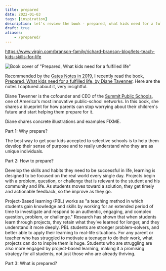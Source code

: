 ```yaml
---
title: prepared
date: 2022-01-03
tags: [inspiration]
description: let's review the book - prepared, what kids need for a fulfilled life
draft: true
aliases:
    - /prepared/
---
```

https://www.virgin.com/branson-family/richard-branson-blog/lets-teach-kids-skills-for-life

![Book cover of "Prepared, What kids need for a fulfilled life"](https://preparedparents.org/wp-content/uploads/2019/08/book-cover-1-e1617909347775.png)

Recommended by the [Gates Notes in 2019](https://www.gatesnotes.com/About-Bill-Gates/Holiday-Books-2019), I recently read the book, [Prepared, What kids need for a fulfilled life, by Diane Tavenner](https://preparedparents.org/the-book/). Here are the notes I captured about it, very insightful.

Diane Tavenner is the cofounder and CEO of the [Summit Public Schools](https://summitps.org/), one of America's most innovative public-school networks. In this book, she shares a blueprint for how parents can stop worrying about their children's future and start helping them prepare for it.

Diane shares concrete illustrations and examples FIXME.

Part 1: Why prepare?

The best way to get your kids accepted to selective schools is to help them develop their sense of purpose and to really understand who they are as unique individuals.

Part 2: How to prepare?

Develop the skills and habits they need to be successful in life, learning is designed to be focused on the real world every single day. Projects begin with a problem, question, or challenge that is relevant to the student and his community and life. As students moves toward a solution, they get timely and actionable feedback, so the improve as they go.

Project-Based learning (PBL) works as "a teaching method in which students gain knowledge and skills by working for an extended period of time to investigate and respond to an authentic, engaging, and complex question, problem, or challenge."
Research has shown that when students learn through projects, they retain what they've learned for longer, and they understand it more deeply.
PBL students are stronger problem-solvers, and better able to apply their learning to real-life situations.
For any parent or teacher who has struggled to motivate a teenager to do their work, what projects can do to inspire them is huge.
Students who are struggling are also more engaged by project-based learning, making it a promising strategy for all students, not just those who are already thriving.

Part 3: What is prepared?